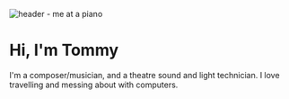 ![header - me at a piano](images/header2.png)

# Hi, I'm Tommy

I'm a composer/musician, and a theatre sound and light technician. I love travelling and messing about with computers.
